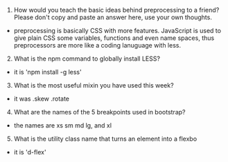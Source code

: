 
1. How would you teach the basic ideas behind preprocessing to a friend?  Please don't copy and paste an answer here, use your own thoughts.
- preprocessing is basically CSS with more features. JavaScript is used to give plain CSS some variables, functions and even name spaces, thus preprocessors are more like a coding lanuguage with less.

2. What is the npm command to globally install LESS?
- it is 'npm install -g less'

3. What is the most useful mixin you have used this week?
- it was .skew .rotate

4. What are the names of the 5 breakpoints used in bootstrap?
- the names are xs sm md lg, and xl

5. What is the utility class name that turns an element into a flexbo
- it is 'd-flex'

